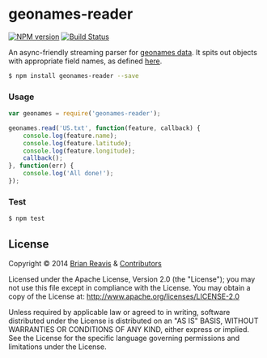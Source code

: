 # geonames-reader

[![NPM version](https://badge.fury.io/js/geonames-reader.png)](http://badge.fury.io/js/geonames-reader)
[![Build Status](https://travis-ci.org/naturalatlas/geonames-reader.png?branch=master)](https://travis-ci.org/naturalatlas/geonames-reader)

An async-friendly streaming parser for [geonames data](http://download.geonames.org/export/dump/). It spits out objects with appropriate field names, as defined [here](lib/formatters.js).

```sh
$ npm install geonames-reader --save
```

### Usage

```js
var geonames = require('geonames-reader');

geonames.read('US.txt', function(feature, callback) {
    console.log(feature.name);
    console.log(feature.latitude);
    console.log(feature.longitude);
    callback();
}, function(err) {
    console.log('All done!');
});
```

### Test

```sh
$ npm test
```

## License

Copyright &copy; 2014 [Brian Reavis](https://github.com/brianreavis) & [Contributors](https://github.com/naturalatlas/geonames-reader/graphs/contributors)

Licensed under the Apache License, Version 2.0 (the "License"); you may not use this file except in compliance with the License. You may obtain a copy of the License at: http://www.apache.org/licenses/LICENSE-2.0

Unless required by applicable law or agreed to in writing, software distributed under the License is distributed on an "AS IS" BASIS, WITHOUT WARRANTIES OR CONDITIONS OF ANY KIND, either express or implied. See the License for the specific language governing permissions and limitations under the License.
